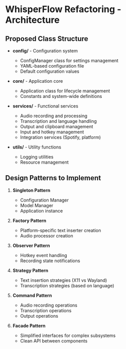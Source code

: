 # WhisperFlow Refactoring - Architecture

## Proposed Class Structure

- **config/** - Configuration system
  - ConfigManager class for settings management
  - YAML-based configuration file
  - Default configuration values

- **core/** - Application core
  - Application class for lifecycle management
  - Constants and system-wide definitions

- **services/** - Functional services
  - Audio recording and processing
  - Transcription and language handling
  - Output and clipboard management
  - Input and hotkey management
  - Integration services (Spotify, platform)

- **utils/** - Utility functions
  - Logging utilities
  - Resource management

## Design Patterns to Implement

1. **Singleton Pattern**
   - Configuration Manager
   - Model Manager
   - Application instance

2. **Factory Pattern**
   - Platform-specific text inserter creation
   - Audio processor creation

3. **Observer Pattern**
   - Hotkey event handling
   - Recording state notifications

4. **Strategy Pattern**
   - Text insertion strategies (X11 vs Wayland)
   - Transcription strategies (based on language)

5. **Command Pattern**
   - Audio recording operations
   - Transcription operations
   - Output operations

6. **Facade Pattern**
   - Simplified interfaces for complex subsystems
   - Clean API between components